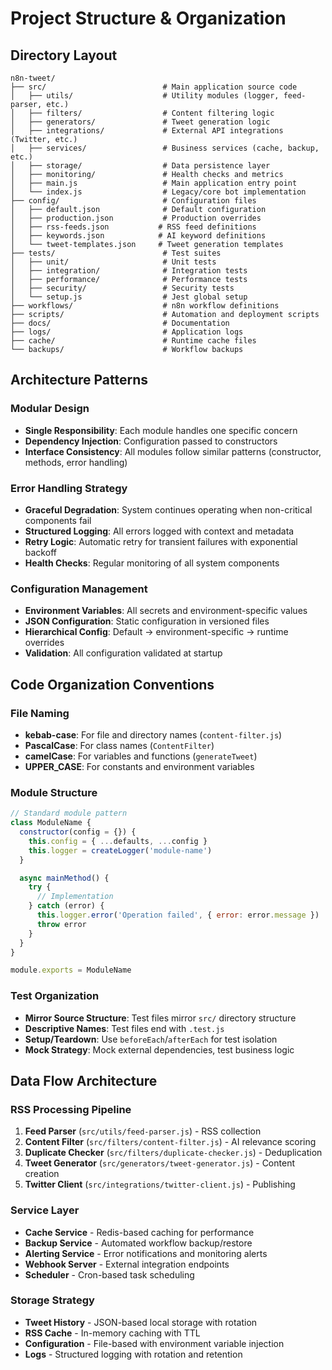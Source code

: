 # Project Structure & Organization

## Directory Layout

```
n8n-tweet/
├── src/                          # Main application source code
│   ├── utils/                    # Utility modules (logger, feed-parser, etc.)
│   ├── filters/                  # Content filtering logic
│   ├── generators/               # Tweet generation logic
│   ├── integrations/             # External API integrations (Twitter, etc.)
│   ├── services/                 # Business services (cache, backup, etc.)
│   ├── storage/                  # Data persistence layer
│   ├── monitoring/               # Health checks and metrics
│   ├── main.js                   # Main application entry point
│   └── index.js                  # Legacy/core bot implementation
├── config/                       # Configuration files
│   ├── default.json              # Default configuration
│   ├── production.json           # Production overrides
│   ├── rss-feeds.json           # RSS feed definitions
│   ├── keywords.json            # AI keyword definitions
│   └── tweet-templates.json     # Tweet generation templates
├── tests/                        # Test suites
│   ├── unit/                     # Unit tests
│   ├── integration/              # Integration tests
│   ├── performance/              # Performance tests
│   ├── security/                 # Security tests
│   └── setup.js                  # Jest global setup
├── workflows/                    # n8n workflow definitions
├── scripts/                      # Automation and deployment scripts
├── docs/                         # Documentation
├── logs/                         # Application logs
├── cache/                        # Runtime cache files
└── backups/                      # Workflow backups
```

## Architecture Patterns

### Modular Design
- **Single Responsibility**: Each module handles one specific concern
- **Dependency Injection**: Configuration passed to constructors
- **Interface Consistency**: All modules follow similar patterns (constructor, methods, error handling)

### Error Handling Strategy
- **Graceful Degradation**: System continues operating when non-critical components fail
- **Structured Logging**: All errors logged with context and metadata
- **Retry Logic**: Automatic retry for transient failures with exponential backoff
- **Health Checks**: Regular monitoring of all system components

### Configuration Management
- **Environment Variables**: All secrets and environment-specific values
- **JSON Configuration**: Static configuration in versioned files
- **Hierarchical Config**: Default → environment-specific → runtime overrides
- **Validation**: All configuration validated at startup

## Code Organization Conventions

### File Naming
- **kebab-case**: For file and directory names (`content-filter.js`)
- **PascalCase**: For class names (`ContentFilter`)
- **camelCase**: For variables and functions (`generateTweet`)
- **UPPER_CASE**: For constants and environment variables

### Module Structure
```javascript
// Standard module pattern
class ModuleName {
  constructor(config = {}) {
    this.config = { ...defaults, ...config }
    this.logger = createLogger('module-name')
  }

  async mainMethod() {
    try {
      // Implementation
    } catch (error) {
      this.logger.error('Operation failed', { error: error.message })
      throw error
    }
  }
}

module.exports = ModuleName
```

### Test Organization
- **Mirror Source Structure**: Test files mirror `src/` directory structure
- **Descriptive Names**: Test files end with `.test.js`
- **Setup/Teardown**: Use `beforeEach`/`afterEach` for test isolation
- **Mock Strategy**: Mock external dependencies, test business logic

## Data Flow Architecture

### RSS Processing Pipeline
1. **Feed Parser** (`src/utils/feed-parser.js`) - RSS collection
2. **Content Filter** (`src/filters/content-filter.js`) - AI relevance scoring
3. **Duplicate Checker** (`src/filters/duplicate-checker.js`) - Deduplication
4. **Tweet Generator** (`src/generators/tweet-generator.js`) - Content creation
5. **Twitter Client** (`src/integrations/twitter-client.js`) - Publishing

### Service Layer
- **Cache Service** - Redis-based caching for performance
- **Backup Service** - Automated workflow backup/restore
- **Alerting Service** - Error notifications and monitoring alerts
- **Webhook Server** - External integration endpoints
- **Scheduler** - Cron-based task scheduling

### Storage Strategy
- **Tweet History** - JSON-based local storage with rotation
- **RSS Cache** - In-memory caching with TTL
- **Configuration** - File-based with environment variable injection
- **Logs** - Structured logging with rotation and retention